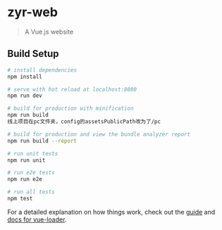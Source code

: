 # zyr-web

> A Vue.js website

## Build Setup

``` bash
# install dependencies
npm install

# serve with hot reload at localhost:8080
npm run dev

# build for production with minification
npm run build
线上项目在pc文件夹，config的assetsPublicPath改为了/pc

# build for production and view the bundle analyzer report
npm run build --report

# run unit tests
npm run unit

# run e2e tests
npm run e2e

# run all tests
npm test
```

For a detailed explanation on how things work, check out the [guide](http://vuejs-templates.github.io/webpack/) and [docs for vue-loader](http://vuejs.github.io/vue-loader).
